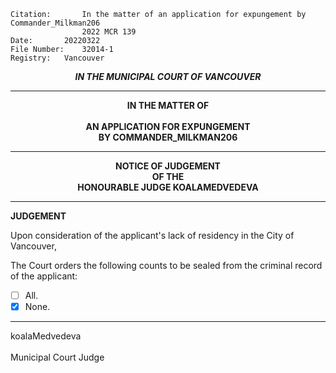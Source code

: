 	Citation:       In the matter of an application for expungement by Commander_Milkman206
                	2022 MCR 139
	Date:		20220322
	File Number:	32014-1
	Registry:	Vancouver

<p align="center"><b><i>IN THE MUNICIPAL COURT OF VANCOUVER</b></i>

---

<p align="center"><b>
				IN THE MATTER OF
<br><br>			AN APPLICATION FOR EXPUNGEMENT 
<br>                            BY COMMANDER_MILKMAN206
<br>				

---

<p align="center">		
				NOTICE OF JUDGEMENT
<br>				OF THE
<br>				HONOURABLE JUDGE KOALAMEDVEDEVA

</b>
	
---

**JUDGEMENT**

Upon consideration of the applicant's lack of residency in the City of Vancouver,
  
The Court orders the following counts to be sealed from the criminal record of the applicant:
- [ ] All.
- [x] None.
	
---

koalaMedvedeva<br>	
Municipal Court Judge
